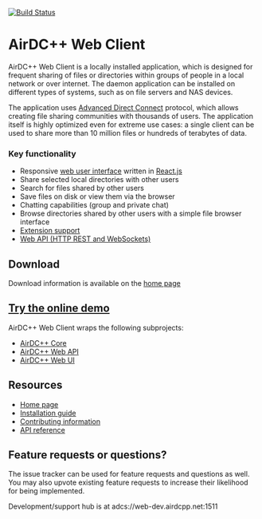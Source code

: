 [![Build Status](https://travis-ci.org/airdcpp-web/airdcpp-webclient.svg)](https://travis-ci.org/airdcpp-web/airdcpp-webclient)

# AirDC++ Web Client

AirDC++ Web Client is a locally installed application, which is designed for frequent sharing of files or directories within groups of people in a local network or over internet. The daemon application can be installed on different types of systems, such as on file servers and NAS devices.

The application uses [Advanced Direct Connect](https://en.wikipedia.org/wiki/Advanced_Direct_Connect) protocol, which allows creating file sharing communities with thousands of users. The application itself is highly optimized even for extreme use cases: a single client can be used to share more than 10 million files or hundreds of terabytes of data.

### Key functionality

- Responsive [web user interface](https://github.com/airdcpp-web/airdcpp-webui) written in [React.js](https://facebook.github.io/react/)
- Share selected local directories with other users
- Search for files shared by other users
- Save files on disk or view them via the browser
- Chatting capabilities (group and private chat)
- Browse directories shared by other users with a simple file browser interface
- [Extension support](https://github.com/airdcpp-web/airdcpp-extension-js)
- [Web API (HTTP REST and WebSockets)](http://apidocs.airdcpp.net)

## Download

Download information is available on the [home page](https://airdcpp-web.github.io)

## [Try the online demo](http://webdemo.airdcpp.net)

AirDC++ Web Client wraps the following subprojects:

* [AirDC++ Core](https://github.com/airdcpp/airdcpp-core)
* [AirDC++ Web API](https://github.com/airdcpp/airdcpp-webapi)
* [AirDC++ Web UI](https://github.com/airdcpp-web/airdcpp-webui)

## Resources

* [Home page](https://airdcpp-web.github.io)
* [Installation guide](https://airdcpp-web.github.io/docs/installation/installation.html)
* [Contributing information](https://github.com/airdcpp-web/airdcpp-webclient/blob/master/.github/CONTRIBUTING.md)
* [API reference](http://apidocs.airdcpp.net)

## Feature requests or questions?

The issue tracker can be used for feature requests and questions as well. You may also upvote existing feature requests to increase  their likelihood for being implemented.

Development/support hub is at adcs://web-dev.airdcpp.net:1511
